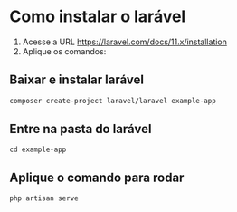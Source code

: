 # Como instalar o larável

1. Acesse a URL https://laravel.com/docs/11.x/installation
2. Aplique os comandos:

## Baixar e instalar larável
```bash
composer create-project laravel/laravel example-app
```

## Entre na pasta do larável
```
cd example-app
```

## Aplique o comando para rodar
```
php artisan serve
```